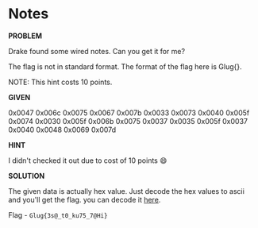 # Notes

__PROBLEM__

Drake found some wired notes. Can you get it for me?


The flag is not in standard format.
The format of the flag here is Glug{}.

NOTE: This hint costs 10 points.

__GIVEN__

0x0047 0x006c 0x0075 0x0067 0x007b 0x0033 0x0073 0x0040 0x005f 0x0074 0x0030 0x005f 0x006b 0x0075 0x0037 0x0035 0x005f 0x0037 0x0040 0x0048 0x0069 0x007d

__HINT__

I didn't checked it out due to cost of 10 points :smile:

__SOLUTION__

The given data is actually hex value. Just decode the hex values to ascii and you'll get the flag. you can decode it [here](https://www.rapidtables.com/convert/number/hex-to-ascii.html).

Flag - `Glug{3s@_t0_ku75_7@Hi}`
